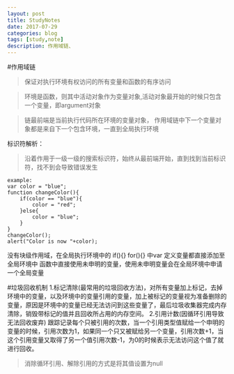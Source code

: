 ```yaml
---
layout: post
title: StudyNotes
date: 2017-07-29
categories: blog
tags: [study,note]
description: 作用域链、
---
```


#作用域链
>保证对执行环境有权访问的所有变量和函数的有序访问

>环境是函数，则其中活动对象作为变量对象,活动对象最开始的时候只包含一个变量，即argument对象

>链最前端是当前执行代码所在环境的变量对象， 作用域链中下一个变量对象都是来自下一个包含环境，一直到全局执行环境

标识符解析：

>沿着作用于一级一级的搜索标识符，始终从最前端开始，直到找到当前标识符，找不到会导致错误发生

	example:
	var color = "blue";
	function changeColor(){
		if(color == "blue"){
			color = "red";
		}else{
			color = "blue";
		}
	}
	changeColor();
	alert("Color is now "+color);

没有块级作用域，在全局执行环境中的 if(){} for(){} 中var 定义变量都直接添加至全局环境中
函数中直接使用未申明的变量，使用未申明变量会在全局环境中申请一个全局变量

#垃圾回收机制
1.标记清除(最常用的垃圾回收方法)，对所有变量加上标记，去掉环境中的变量，以及环境中的变量引用的变量，加上被标记的变量视为准备删除的变量，原因是环境中的变量已经无法访问到这些变量了，最后垃圾收集器完成内存清除，销毁带标记的值并且回收所占用的内存空间。
2.引用计数(因循环引用导致无法回收废弃) 跟踪记录每个只被引用的次数，当一个引用类型值赋给一个申明的变量的时候，引用次数为1，如果同一个只又被赋给另一个变量，引用次数+1，当这个引用变量又取得了另一个值引用次数-1，为0的时候表示无法访问这个值了就进行回收。
>消除循环引用、解除引用的方式是将其值设置为null
